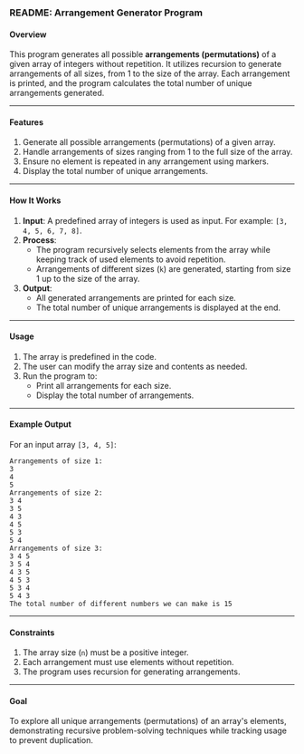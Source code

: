 ### README: Arrangement Generator Program

#### **Overview**
This program generates all possible **arrangements (permutations)** of a given array of integers without repetition. It utilizes recursion to generate arrangements of all sizes, from 1 to the size of the array. Each arrangement is printed, and the program calculates the total number of unique arrangements generated.

---

#### **Features**
1. Generate all possible arrangements (permutations) of a given array.
2. Handle arrangements of sizes ranging from 1 to the full size of the array.
3. Ensure no element is repeated in any arrangement using markers.
4. Display the total number of unique arrangements.

---

#### **How It Works**
1. **Input**: A predefined array of integers is used as input. For example: `[3, 4, 5, 6, 7, 8]`.
2. **Process**:
   - The program recursively selects elements from the array while keeping track of used elements to avoid repetition.
   - Arrangements of different sizes (`k`) are generated, starting from size 1 up to the size of the array.
3. **Output**:
   - All generated arrangements are printed for each size.
   - The total number of unique arrangements is displayed at the end.

---

#### **Usage**
1. The array is predefined in the code.
2. The user can modify the array size and contents as needed.
3. Run the program to:
   - Print all arrangements for each size.
   - Display the total number of arrangements.

---

#### **Example Output**
For an input array `[3, 4, 5]`:

```
Arrangements of size 1:
3
4
5
Arrangements of size 2:
3 4
3 5
4 3
4 5
5 3
5 4
Arrangements of size 3:
3 4 5
3 5 4
4 3 5
4 5 3
5 3 4
5 4 3
The total number of different numbers we can make is 15
```

---

#### **Constraints**
1. The array size (`n`) must be a positive integer.
2. Each arrangement must use elements without repetition.
3. The program uses recursion for generating arrangements.

---

#### **Goal**
To explore all unique arrangements (permutations) of an array's elements, demonstrating recursive problem-solving techniques while tracking usage to prevent duplication.

